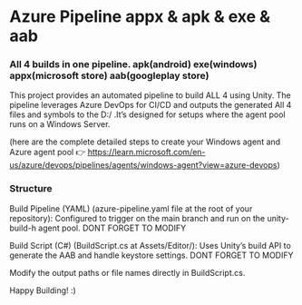 # Azure Pipeline appx & apk & exe & aab

### All 4 builds in one pipeline. apk(android) exe(windows) appx(microsoft store) aab(googleplay store)

This project provides an automated pipeline to build ALL 4 using Unity. The pipeline leverages Azure DevOps for CI/CD and outputs the generated All 4 files and symbols to the D:/ .It’s designed for setups where the agent pool runs on a Windows Server.

(here are the complete detailed steps to create your Windows agent and Azure agent pool 👉 https://learn.microsoft.com/en-us/azure/devops/pipelines/agents/windows-agent?view=azure-devops)


### Structure
Build Pipeline (YAML) (azure-pipeline.yaml file at the root of your repository): Configured to trigger on the main branch and run on the unity-build-h agent pool. DONT FORGET TO MODIFY

Build Script (C#) (BuildScript.cs at Assets/Editor/): Uses Unity’s build API to generate the AAB and handle keystore settings. DONT FORGET TO MODIFY

Modify the output paths or file names directly in BuildScript.cs.

Happy Building! :)

